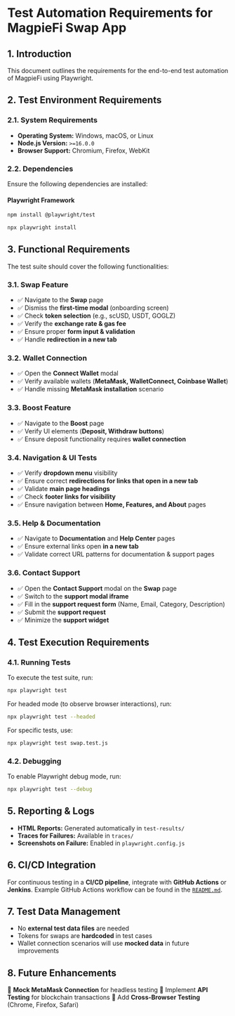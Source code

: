 # Test Automation Requirements for MagpieFi Swap App

## 1. Introduction

This document outlines the requirements for the end-to-end test automation of MagpieFi using Playwright.

## 2. Test Environment Requirements

### 2.1. System Requirements

- **Operating System:** Windows, macOS, or Linux
- **Node.js Version:** `>=16.0.0`
- **Browser Support:** Chromium, Firefox, WebKit

### 2.2. Dependencies

Ensure the following dependencies are installed:

#### Playwright Framework

```sh
npm install @playwright/test
```

```sh
npx playwright install
```

## 3. Functional Requirements

The test suite should cover the following functionalities:

### 3.1. Swap Feature

- ✅ Navigate to the **Swap** page
- ✅ Dismiss the **first-time modal** (onboarding screen)
- ✅ Check **token selection** (e.g., scUSD, USDT, GOGLZ)
- ✅ Verify the **exchange rate & gas fee**
- ✅ Ensure proper **form input & validation**
- ✅ Handle **redirection in a new tab**

### 3.2. Wallet Connection

- ✅ Open the **Connect Wallet** modal
- ✅ Verify available wallets (**MetaMask, WalletConnect, Coinbase Wallet**)
- ✅ Handle missing **MetaMask installation** scenario

### 3.3. Boost Feature

- ✅ Navigate to the **Boost** page
- ✅ Verify UI elements (**Deposit, Withdraw buttons**)
- ✅ Ensure deposit functionality requires **wallet connection**

### 3.4. Navigation & UI Tests

- ✅ Verify **dropdown menu** visibility
- ✅ Ensure correct **redirections for links that open in a new tab**
- ✅ Validate **main page headings**
- ✅ Check **footer links for visibility**
- ✅ Ensure navigation between **Home, Features, and About** pages

### 3.5. Help & Documentation

- ✅ Navigate to **Documentation** and **Help Center** pages
- ✅ Ensure external links open **in a new tab**
- ✅ Validate correct URL patterns for documentation & support pages

### 3.6. Contact Support

- ✅ Open the **Contact Support** modal on the **Swap** page
- ✅ Switch to the **support modal iframe**
- ✅ Fill in the **support request form** (Name, Email, Category, Description)
- ✅ Submit the **support request**
- ✅ Minimize the **support widget**

## 4. Test Execution Requirements

### 4.1. Running Tests

To execute the test suite, run:

```sh
npx playwright test
```

For headed mode (to observe browser interactions), run:

```sh
npx playwright test --headed
```

For specific tests, use:

```sh
npx playwright test swap.test.js
```

### 4.2. Debugging

To enable Playwright debug mode, run:

```sh
npx playwright test --debug
```

## 5. Reporting & Logs

- **HTML Reports:** Generated automatically in `test-results/`
- **Traces for Failures:** Available in `traces/`
- **Screenshots on Failure:** Enabled in `playwright.config.js`

## 6. CI/CD Integration

For continuous testing in a **CI/CD pipeline**, integrate with **GitHub Actions** or **Jenkins**.
Example GitHub Actions workflow can be found in the [`README.md`](README.md).

## 7. Test Data Management

- No **external test data files** are needed
- Tokens for swaps are **hardcoded** in test cases
- Wallet connection scenarios will use **mocked data** in future improvements

## 8. Future Enhancements

📌 **Mock MetaMask Connection** for headless testing
📌 Implement **API Testing** for blockchain transactions
📌 Add **Cross-Browser Testing** (Chrome, Firefox, Safari)
